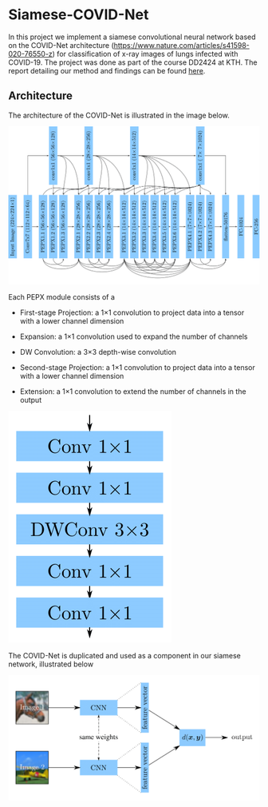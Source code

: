 # Siamese-COVID-Net

In this project we implement a siamese convolutional neural network based on the COVID-Net architecture (https://www.nature.com/articles/s41598-020-76550-z) for classification of x-ray images of lungs infected with COVID-19. The project was done as part of the course DD2424 at KTH. The report detailing our method and findings can be found [here](report.pdf).

## Architecture 

The architecture of the COVID-Net is illustrated in the image below. 

![COVID-Net-architecure](/figures/COVID-Net-architecture.png)

Each PEPX module consists of a 

* First-stage Projection: a 1×1 convolution to project data into a tensor with a lower channel dimension

* Expansion: a 1×1 convolution used to expand the number of channels

* DW Convolution: a 3×3 depth-wise convolution

* Second-stage Projection: a 1×1 convolution to project data into a tensor with a lower channel dimension

* Extension: a 1×1 convolution to extend the number of channels in the output

![pepx](/figures/pepx.png)

The COVID-Net is duplicated and used as a component in our siamese network, illustrated below

![siamese-net](/figures/siamese-arch.png)

